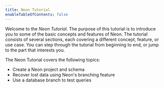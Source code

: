 ```yaml
---
title: Neon Tutorial
enableTableOfContents: false
---
```


Welcome to the _Neon Tutorial_. The purpose of this tutorial is to introduce you to some of the basic concepts and features of Neon. The tutorial consists of several sections, each covering a different concept, feature, or use case. You can step through the tutorial from beginning to end, or jump to the part that interests you.

The Neon Tutorial covers the following topics:

- Create a Neon project and schema
- Recover lost data using Neon's branching feature
- Use a database branch to test queries
